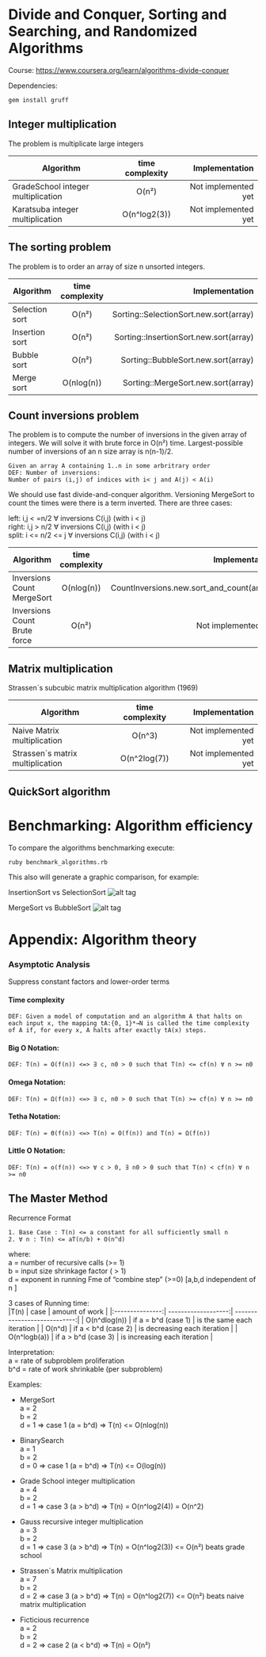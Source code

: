 # Divide and Conquer, Sorting and Searching, and Randomized Algorithms

Course: https://www.coursera.org/learn/algorithms-divide-conquer

Dependencies:

`gem install gruff`
  
  
## Integer multiplication

The problem is multiplicate large integers

| Algorithm                              | time complexity | Implementation      |
| -------------------------------------- |:---------------:| -------------------:|
| GradeSchool integer multiplication     | O(n²)           | Not implemented yet |
| Karatsuba integer multiplication       | O(n^log2(3))    | Not implemented yet |
  
  
## The sorting problem

The problem is to order an array of size n unsorted integers.

| Algorithm      | time complexity | Implementation                         |
| -------------- |:---------------:| --------------------------------------:|
| Selection sort | O(n²)           | Sorting::SelectionSort.new.sort(array) |
| Insertion sort | O(n²)           | Sorting::InsertionSort.new.sort(array) |
| Bubble sort    | O(n²)           | Sorting::BubbleSort.new.sort(array)    |
| Merge sort     | O(nlog(n))      | Sorting::MergeSort.new.sort(array)     |
  
  
## Count inversions problem

The problem is to compute the number of inversions in the given array of integers. We will solve it with brute force in  O(n²) time. Largest-possible number of inversions of an n size array is n(n-1)/2.

```
Given an array A containing 1..n in some arbritrary order
DEF: Number of inversions: 
Number of pairs (i,j) of indices with i< j and A(j) < A(i)
```

We should use fast divide-and-conquer algorithm. Versioning MergeSort to count the times were there is a term inverted. There are three cases:

left:       i,j < =n/2 ∀ inversions C(i,j) (with i < j)  
right:      i,j > n/2  ∀ inversions C(i,j) (with i < j)  
split:   i <= n/2 <= j ∀ inversions C(i,j) (with i < j)  

| Algorithm                    | time complexity | Implementation                            |
| ---------------------------- |:---------------:| -----------------------------------------:|
| Inversions Count MergeSort   | O(nlog(n))      | CountInversions.new.sort_and_count(array) |
| Inversions Count Brute force | O(n²)           | Not implemented yet                       |
  
  
## Matrix multiplication

Strassen´s subcubic matrix multiplication algorithm (1969)

| Algorithm                         | time complexity | Implementation      |
| --------------------------------- |:---------------:| -------------------:|
| Naive Matrix multiplication       | O(n^3)          | Not implemented yet |
| Strassen´s matrix multiplication  | O(n^2log(7))    | Not implemented yet |
  
  
## QuickSort algorithm
  
    
    
    
  
# Benchmarking: Algorithm efficiency

To compare the algorithms benchmarking execute:

`ruby benchmark_algorithms.rb`

This also will generate a graphic comparison, for example:

InsertionSort vs SelectionSort
![alt tag](https://github.com/TOAST3R/sorting_algorithms/blob/master/InsertionSort_vs_SelectionSort.png)

MergeSort vs BubbleSort
![alt tag](https://github.com/TOAST3R/sorting_algorithms/blob/master/MergeSort_vs_BubbleSort.png)
  
  
# Appendix: Algorithm theory

### Asymptotic Analysis

Suppress constant factors and lower-order terms

#### Time complexity
```
DEF: Given a model of computation and an algorithm A that halts on each input x, the mapping tA:{0, 1}*→N is called the time complexity of A if, for every x, A halts after exactly tA(x) steps.
```

#### Big O Notation:
```
DEF: T(n) = O(f(n)) <=> ∃ c, n0 > 0 such that T(n) <= cf(n) ∀ n >= n0
```

#### Omega Notation:
```
DEF: T(n) = Ω(f(n)) <=> ∃ c, n0 > 0 such that T(n) >= cf(n) ∀ n >= n0
```

#### Tetha Notation:
```
DEF: T(n) = Θ(f(n)) <=> T(n) = O(f(n)) and T(n) = Ω(f(n))
```

#### Little O Notation:
```
DEF: T(n) = o(f(n)) <=> ∀ c > 0, ∃ n0 > 0 such that T(n) < cf(n) ∀ n >= n0
```

## The Master Method

Recurrence Format

```
1. Base Case : T(n) <= a constant for all sufficiently small n  
2. ∀ n : T(n) <= aT(n/b) + O(n^d)  
```

where:  
a = number of recursive calls (>= 1)  
b = input size shrinkage factor ( > 1)  
d = exponent in running Fme of “combine step” (>=0) [a,b,d independent of n ]

3 cases of Running time:  
|T(n)             | case                | amount of work               |
|:---------------:| -------------------:| ----------------------------:|
| O(n^dlog(n))    | if a = b^d (case 1) | is the same each iteration   |
| O(n^d)          | if a < b^d (case 2) | is decreasing each iteration | 
| O(n^logb(a))    | if a > b^d (case 3) | is increasing each iteration |

Interpretation:  
a = rate of subproblem proliferation  
b^d = rate of work shrinkable (per subproblem)


Examples:

- MergeSort  
  a = 2  
  b = 2  
  d = 1 => case 1 (a = b^d) => T(n) <= O(nlog(n))

- BinarySearch  
  a = 1  
  b = 2  
  d = 0 => case 1 (a = b^d) => T(n) <= O(log(n))

- Grade School integer multiplication  
  a = 4  
  b = 2  
  d = 1 => case 3 (a > b^d) => T(n) = O(n^log2(4)) = O(n^2)

- Gauss recursive integer multiplication  
  a = 3  
  b = 2  
  d = 1 => case 3 (a > b^d) => T(n) = O(n^log2(3)) <= O(n²) beats grade school

- Strassen´s Matrix multiplication  
  a = 7  
  b = 2  
  d = 2 => case 3 (a > b^d) => T(n) = O(n^log2(7)) <= O(n²) beats naive matrix multiplication

- Ficticious recurrence  
  a = 2  
  b = 2  
  d = 2 => case 2 (a < b^d) => T(n) = O(n²)


